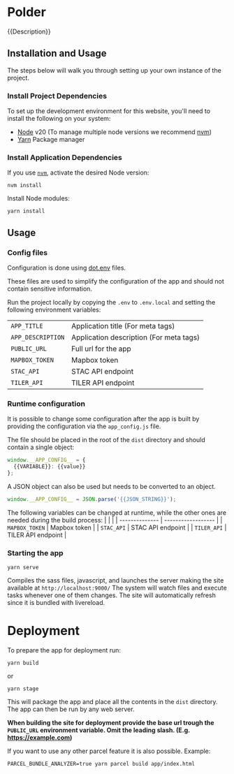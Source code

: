 # Polder
{{Description}}

## Installation and Usage
The steps below will walk you through setting up your own instance of the project.

### Install Project Dependencies
To set up the development environment for this website, you'll need to install the following on your system:

- [Node](http://nodejs.org/) v20 (To manage multiple node versions we recommend [nvm](https://github.com/creationix/nvm))
- [Yarn](https://yarnpkg.com/) Package manager

### Install Application Dependencies

If you use [`nvm`](https://github.com/creationix/nvm), activate the desired Node version:

```
nvm install
```

Install Node modules:

```
yarn install
```

## Usage

### Config files
Configuration is done using [dot.env](https://parceljs.org/features/node-emulation/#.env-files) files.

These files are used to simplify the configuration of the app and should not contain sensitive information.

Run the project locally by copying the `.env` to `.env.local` and setting the following environment variables:

|                   |                                         |
| ----------------- | --------------------------------------- |
| `APP_TITLE`       | Application title (For meta tags)       |
| `APP_DESCRIPTION` | Application description (For meta tags) |
| `PUBLIC_URL`      | Full url for the app                    |
| `MAPBOX_TOKEN`    | Mapbox token                            |
| `STAC_API`        | STAC API endpoint                       |
| `TILER_API`       | TILER API endpoint                      |

### Runtime configuration
It is possible to change some configuration after the app is built by providing the configuration via the `app_config.js` file.

The file should be placed in the root of the `dist` directory and should contain a single object:

```js
window.__APP_CONFIG__ = {
  {{VARIABLE}}: {{value}}
};
```
A JSON object can also be used but needs to be converted to an object.

```js
window.__APP_CONFIG__ = JSON.parse('{{JSON_STRING}}');
```

The following variables can be changed at runtime, while the other ones are needed during the build process:
|                |                    |
| -------------- | ------------------ |
| `MAPBOX_TOKEN` | Mapbox token       |
| `STAC_API`     | STAC API endpoint  |
| `TILER_API`    | TILER API endpoint |


### Starting the app

```
yarn serve
```
Compiles the sass files, javascript, and launches the server making the site available at `http://localhost:9000/`
The system will watch files and execute tasks whenever one of them changes.
The site will automatically refresh since it is bundled with livereload.

# Deployment
To prepare the app for deployment run:

```
yarn build
```
or
```
yarn stage
```
This will package the app and place all the contents in the `dist` directory.
The app can then be run by any web server.

**When building the site for deployment provide the base url trough the `PUBLIC_URL` environment variable. Omit the leading slash. (E.g. https://example.com)**

If you want to use any other parcel feature it is also possible. Example:
```
PARCEL_BUNDLE_ANALYZER=true yarn parcel build app/index.html
```